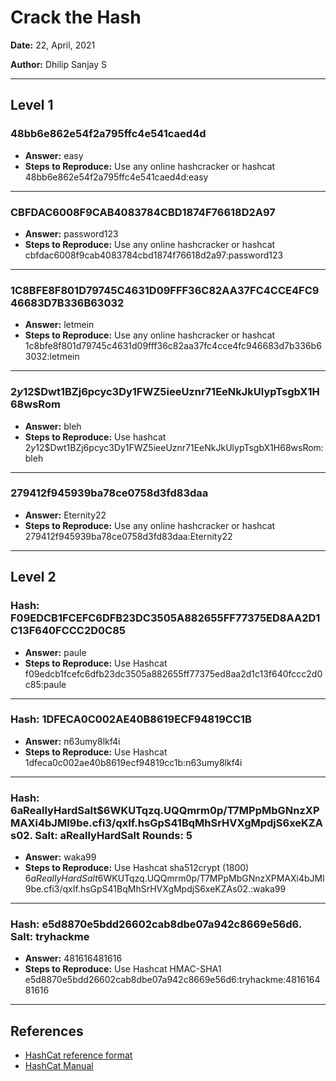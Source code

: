 # Crack the Hash

**Date:** 22, April, 2021

**Author:** Dhilip Sanjay S

---

## Level 1

### 48bb6e862e54f2a795ffc4e541caed4d
- **Answer:** easy
- **Steps to Reproduce:** Use any online hashcracker or hashcat
48bb6e862e54f2a795ffc4e541caed4d:easy

---

### CBFDAC6008F9CAB4083784CBD1874F76618D2A97
- **Answer:** password123
- **Steps to Reproduce:** Use any online hashcracker or hashcat
cbfdac6008f9cab4083784cbd1874f76618d2a97:password123

---

### 1C8BFE8F801D79745C4631D09FFF36C82AA37FC4CCE4FC946683D7B336B63032
- **Answer:** letmein
- **Steps to Reproduce:** Use any online hashcracker or hashcat
1c8bfe8f801d79745c4631d09fff36c82aa37fc4cce4fc946683d7b336b63032:letmein

---

### $2y$12$Dwt1BZj6pcyc3Dy1FWZ5ieeUznr71EeNkJkUlypTsgbX1H68wsRom
- **Answer:** bleh
- **Steps to Reproduce:** Use hashcat
$2y$12$Dwt1BZj6pcyc3Dy1FWZ5ieeUznr71EeNkJkUlypTsgbX1H68wsRom:bleh

---

### 279412f945939ba78ce0758d3fd83daa
- **Answer:** Eternity22
- **Steps to Reproduce:** Use any online hashcracker or hashcat
279412f945939ba78ce0758d3fd83daa:Eternity22

---

## Level 2

### Hash: F09EDCB1FCEFC6DFB23DC3505A882655FF77375ED8AA2D1C13F640FCCC2D0C85
- **Answer:** paule 
- **Steps to Reproduce:** Use Hashcat
f09edcb1fcefc6dfb23dc3505a882655ff77375ed8aa2d1c13f640fccc2d0c85:paule

---

### Hash: 1DFECA0C002AE40B8619ECF94819CC1B
- **Answer:** n63umy8lkf4i
- **Steps to Reproduce:** Use Hashcat
1dfeca0c002ae40b8619ecf94819cc1b:n63umy8lkf4i 

---

### Hash: $6$aReallyHardSalt$6WKUTqzq.UQQmrm0p/T7MPpMbGNnzXPMAXi4bJMl9be.cfi3/qxIf.hsGpS41BqMhSrHVXgMpdjS6xeKZAs02. Salt: aReallyHardSalt  Rounds: 5
- **Answer:** waka99
- **Steps to Reproduce:** Use Hashcat sha512crypt (1800)
6$aReallyHardSalt$6WKUTqzq.UQQmrm0p/T7MPpMbGNnzXPMAXi4bJMl9be.cfi3/qxIf.hsGpS41BqMhSrHVXgMpdjS6xeKZAs02.:waka99

---

### Hash: e5d8870e5bdd26602cab8dbe07a942c8669e56d6. Salt: tryhackme
- **Answer:** 481616481616
- **Steps to Reproduce:** Use Hashcat HMAC-SHA1
e5d8870e5bdd26602cab8dbe07a942c8669e56d6:tryhackme:481616481616

---

## References
- [HashCat reference format](https://hashcat.net/wiki/doku.php?id=example_hashes)
- [HashCat Manual](https://hashcat.net/wiki/doku.php?id=hashcat)